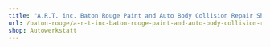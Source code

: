 ```yaml
---
title: "A.R.T. inc. Baton Rouge Paint and Auto Body Collision Repair Shop"
url: /baton-rouge/a-r-t-inc-baton-rouge-paint-and-auto-body-collision-repair-shop/
shop: Autowerkstatt
---
```

